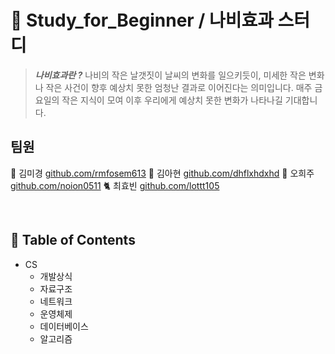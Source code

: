 
# 🦋 Study_for_Beginner / 나비효과 스터디

> ***나비효과란 ?*** 
> 나비의 작은 날갯짓이 날씨의 변화를 일으키듯이,  미세한 작은 변화나 작은 사건이 향후 예상치 못한 엄청난 결과로 이어진다는 의미입니다.
> 매주 금요일의 작은 지식이 모여 이후 우리에게 예상치 못한 변화가 나타나길 기대합니다. 


## 팀원

🦝 김미경 [github.com/rmfosem613](http://github.com/rmfosem613)
🐳 김아현 [github.com/dhflxhdxhd](http://github.com/dhflxhdxhd)
🐰 오희주 [github.com/noion0511](http://github.com/noion0511)
🐈 최효빈 [github.com/lottt105](http://github.com/lottt105)

<br>

## 📂 Table of Contents

- CS
	- 개발상식
	- 자료구조
	- 네트워크
	- 운영체제
	- 데이터베이스 
	- 알고리즘
